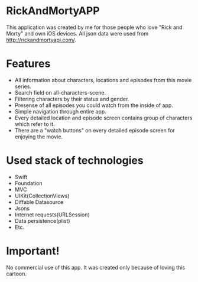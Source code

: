 # RickAndMortyAPP
This application was created by me for those people who love "Rick and Morty" and own iOS devices.
All json data were used from http://rickandmortyapi.com/.

# Features
- All information about characters, locations and episodes from this movie series.
- Search field on all-characters-scene.
- Filtering characters by their status and gender.
- Presense of all episodes you could watch from the inside of app.
- Simple navigation through entire app.
- Every detailed location and episode screen contains group of characters which refer to it.
- There are a "watch buttons" on every detailed episode screen for enjoying the movie.

# Used stack of technologies
- Swift
- Foundation
- MVC
- UIKit(CollectionViews)
- Diffable Datasource
- Jsons
- Internet requests(URLSession)
- Data persistence(plist)
- Etc.

# Important!
No commercial use of this app. It was created only because of loving this cartoon.


